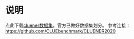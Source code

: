   # 说明
  点此下载[cluener数据集](https://storage.googleapis.com/cluebenchmark/tasks/cluener_public.zip)，官方已做好数据集划分。
  参考连接：https://github.com/CLUEbenchmark/CLUENER2020